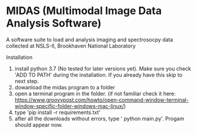 # MIDAS (Multimodal Image Data Analysis Software)
A software suite to load and analysis imaging and spectrosocpy data collected at NSLS-II, Brookhaven National Laboratory


Installation

1. install python 3.7 (No tested for later versions yet). Make sure you check 'ADD TO PATH' during the installation.
	If you already have this skip to next step.
2. dowanload the midas program to a folder 
3. open a terminal program in the folder. (if not familiar check it here: https://www.groovypost.com/howto/open-command-window-terminal-window-specific-folder-windows-mac-linux/)
4. type 'pip install -r requirements.txt'
5. after all the downloads without errors, type ' python main.py'. Progam should appear now.
